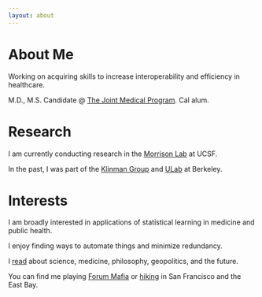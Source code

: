 ```yaml
---
layout: about 
---
```


# About Me
Working on acquiring skills to increase interoperability and efficiency in healthcare.

M.D., M.S. Candidate @ [The Joint Medical Program](https://publichealth.berkeley.edu/academics/joint-medical-program/). Cal alum.
<br/>

# Research
I am currently conducting research in the [Morrison Lab](https://morrisonlab.ucsf.edu/) at UCSF. 

In the past, I was part of the [Klinman Group](http://www.cchem.berkeley.edu/jukgrp/klinman_group/Home.html) and [ULab](https://ulab.berkeley.edu/labs/bio) at Berkeley.
<br/>

# Interests
I am broadly interested in applications of statistical learning in medicine and public health. 

I enjoy finding ways to automate things and minimize redundancy.

I [read](https://www.goodreads.com/user/show/108682054-philip-shih) about science, medicine, philosophy, geopolitics, and the future.

You can find me playing [Forum Mafia](https://www.sc2mafia.com/forum/) or [hiking](https://www.alltrails.com/members/philip-shih-2?ref=header) in San Francisco and the East Bay. 

